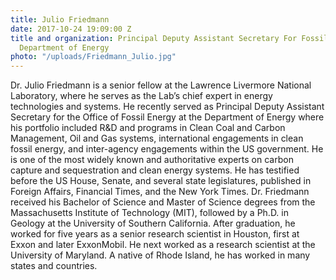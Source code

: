```yaml
---
title: Julio Friedmann
date: 2017-10-24 19:09:00 Z
title and organization: Principal Deputy Assistant Secretary For Fossil Energy, U.S.
  Department of Energy
photo: "/uploads/Friedmann_Julio.jpg"
---
```


Dr. Julio Friedmann is a senior fellow at the Lawrence Livermore National Laboratory, where he serves as the Lab’s chief expert in energy technologies and systems. He recently served as Principal Deputy Assistant Secretary for the Office of Fossil Energy at the Department of Energy where his portfolio included R&D and programs in Clean Coal and Carbon Management, Oil and Gas systems, international engagements in clean fossil energy, and inter-agency engagements within the US government. He is one of the most widely known and authoritative experts on carbon capture and sequestration and clean energy systems. He has testified before the US House, Senate, and several state legislatures, published in Foreign Affairs, Financial Times, and the New York Times. Dr. Friedmann received his Bachelor of Science and Master of Science degrees from the Massachusetts Institute of Technology (MIT), followed by a Ph.D. in Geology at the University of Southern California. After graduation, he worked for five years as a senior research scientist in Houston, first at Exxon and later ExxonMobil. He next worked as a research scientist at the University of Maryland. A native of Rhode Island, he has worked in many states and countries.
